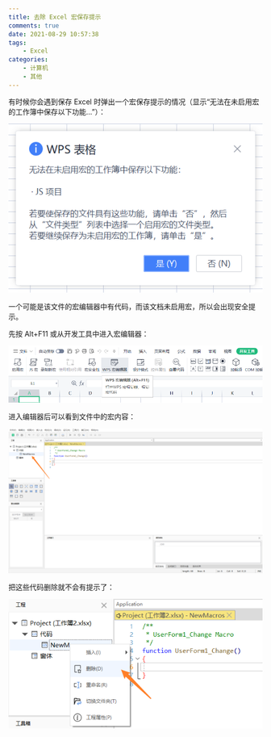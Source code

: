 ```yaml
---
title: 去除 Excel 宏保存提示
comments: true
date: 2021-08-29 10:57:38
tags:
    - Excel
categories:
    - 计算机
    - 其他
---
```



有时候你会遇到保存 Excel 时弹出一个宏保存提示的情况（显示“无法在未启用宏的工作簿中保存以下功能...”）：

<!-- more -->

![image-20210829104846124](res/2021-08-29-去除-Excel-宏保存提示/image-20210829104846124.png)

一个可能是该文件的宏编辑器中有代码，而该文档未启用宏，所以会出现安全提示。

先按 Alt+F11 或从开发工具中进入宏编辑器：

![image-20210829104135781](res/2021-08-29-去除-Excel-宏保存提示/image-20210829104135781.png)

进入编辑器后可以看到文件中的宏内容：

![image-20210829105318962](res/2021-08-29-去除-Excel-宏保存提示/image-20210829105318962.png)

把这些代码删除就不会有提示了：

![image-20210829105412764](res/2021-08-29-去除-Excel-宏保存提示/image-20210829105412764.png)
